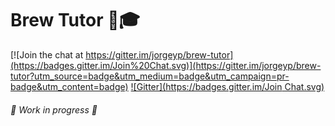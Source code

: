 # Brew Tutor :beer::mortar_board:

[![Join the chat at https://gitter.im/jorgeyp/brew-tutor](https://badges.gitter.im/Join%20Chat.svg)](https://gitter.im/jorgeyp/brew-tutor?utm_source=badge&utm_medium=badge&utm_campaign=pr-badge&utm_content=badge)
[![Gitter](https://badges.gitter.im/Join Chat.svg)](https://gitter.im/jorgeyp/brew-tutor?utm_source=badge&utm_medium=badge&utm_campaign=pr-badge&utm_content=badge)

###### :construction: Work in progress :construction:
